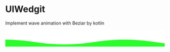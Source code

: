 # UIWedgit
Implement wave animation with Beziar by kotlin

![screen capture](https://github.com/AllenLiGo/UIWedgit/blob/master/app/Screen_Shot.png)
